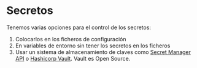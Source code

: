# Secretos

Tenemos varias opciones para el control de los secretos:

1. Colocarlos en los ficheros de configuración
1. En variables de entorno sin tener los secretos en los ficheros 
1. Usar un sistema de almacenamiento de claves como [Secret Manager API](https://cloud.google.com/secret-manager/docs/reference/rest/?apix=true) o [Hashicorp Vault](https://www.hashicorp.com/products/vault). Vault es Open Source.
